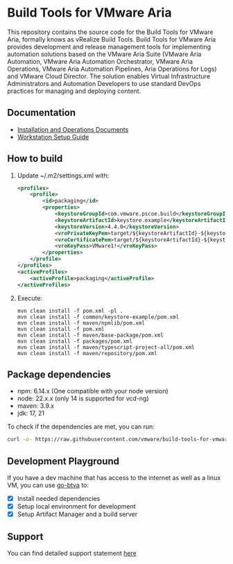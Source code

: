 # Build Tools for VMware Aria
This repository contains the source code for the Build Tools for VMware Aria, formally knows as vRealize Build Tools.
Build Tools for VMware Aria provides development and release management tools for implementing automation solutions based on the VMware Aria Suite (VMware Aria Automation, VMware Aria Automation Orchestrator, VMware Aria Operations, VMware Aria Automation Pipelines, Aria Operations for Logs) and VMware Cloud Director. The solution enables Virtual Infrastructure Administrators and Automation Developers to use standard DevOps practices for managing and deploying content.


## Documentation
- [Installation and Operations Documents](docs/archive/doc/markdown)
- [Workstation Setup Guide](docs/archive/doc/markdown/setup-workstation.md)

## How to build
1. Update ~/.m2/settings.xml with:
    ```xml
    <profiles>
        <profile>
            <id>packaging</id>
            <properties>
                <keystoreGroupId>com.vmware.pscoe.build</keystoreGroupId>
                <keystoreArtifactId>keystore.example</keystoreArtifactId>
                <keystoreVersion>4.4.0</keystoreVersion>
                <vroPrivateKeyPem>target/${keystoreArtifactId}-${keystoreVersion}/private_key.pem</vroPrivateKeyPem>
                <vroCertificatePem>target/${keystoreArtifactId}-${keystoreVersion}/cert.pem</vroCertificatePem>
                <vroKeyPass>VMware1!</vroKeyPass>
            </properties>
        </profile>
    </profiles>
    <activeProfiles>
        <activeProfile>packaging</activeProfile>
    </activeProfiles>
    ```
2. Execute:
    ```shell
    mvn clean install -f pom.xml -pl .
    mvn clean install -f common/keystore-example/pom.xml
    mvn clean install -f maven/npmlib/pom.xml
    mvn clean install -f pom.xml
    mvn clean install -f maven/base-package/pom.xml
    mvn clean install -f packages/pom.xml
    mvn clean install -f maven/typescript-project-all/pom.xml
    mvn clean install -f maven/repository/pom.xml
    ```

## Package dependencies
- npm: 6.14.x (One compatible with your node version)
- node: 22.x.x (only 14 is supported for vcd-ng)
- maven: 3.9.x
- jdk: 17, 21

To check if the dependencies are met, you can run:

```sh
curl -o- https://raw.githubusercontent.com/vmware/build-tools-for-vmware-aria/main/health.sh | bash
```

## Development Playground

If you have a dev machine that has access to the internet as well as a linux VM, you can use [go-btva](https://github.com/Michaelpalacce/go-btva) to:
- [x] Install needed dependencies
- [x] Setup local environment for development
- [x] Setup Artifact Manager and a build server

## Support

You can find detailed support statement [here](./SUPPORT.md)
